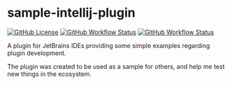 # sample-intellij-plugin

[![GitHub License](https://img.shields.io/github/license/ChrisCarini/sample-intellij-plugin?style=flat-square)](https://github.com/ChrisCarini/sample-intellij-plugin/blob/master/LICENSE)
[![GitHub Workflow Status](https://img.shields.io/github/workflow/status/ChrisCarini/sample-intellij-plugin/JetBrains%20Plugin%20CI?logo=GitHub&style=flat-square)](https://github.com/ChrisCarini/sample-intellij-plugin/actions?query=workflow%3A%22JetBrains+Plugin+CI%22)
[![GitHub Workflow Status](https://img.shields.io/github/workflow/status/ChrisCarini/sample-intellij-plugin/IntelliJ%20Plugin%20Compatibility?label=IntelliJ%20Plugin%20Compatibility&logo=GitHub&style=flat-square)](https://github.com/ChrisCarini/sample-intellij-plugin/actions?query=workflow%3A%22IntelliJ+Plugin+Compatibility%22)

<!-- Plugin description -->
A plugin for JetBrains IDEs providing some simple examples regarding plugin development.
<!-- Plugin description end -->

The plugin was created to be used as a sample for others, and help me test new things in the ecosystem.